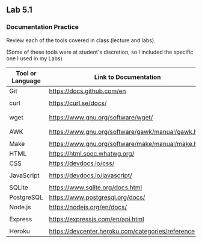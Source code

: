 ## Lab 5.1

### Documentation Practice

Review each of the tools covered in class (lecture and labs).

(Some of these tools were at student's discretion, so I included the specific one I used in my Labs) 




|Tool or Language|Link to Documentation|Example(s) of Syntax|
|---|---|---|
|Git|https://docs.github.com/en|`git init`|
|curl|https://curl.se/docs/|`curl https://www.example.com/`|
|wget|https://www.gnu.org/software/wget/|`wget https://www.example.com/`|
|AWK|https://www.gnu.org/software/gawk/manual/gawk.html|`awk { print "Hello World! }`|
|Make|https://www.gnu.org/software/make/manual/make.html|`make`|
|HTML|https://html.spec.whatwg.org/|`<h1>Header</h1>`|
|CSS|https://devdocs.io/css/|`p { color: red; } `|
|JavaScript|https://devdocs.io/javascript/|`console.log("Hello World!")`|
|SQLite|https://www.sqlite.org/docs.html|`SELECT * FROM table;`|
|PostgreSQL|https://www.postgresql.org/docs/|`SELECT * FROM db.table`|
|Node.js|https://nodejs.org/en/docs/|`server.listen(PORT)`|
|Express|https://expressjs.com/en/api.html|`var router = express.Router([options])`|
|Heroku|https://devcenter.heroku.com/categories/reference|`heroku create`|
